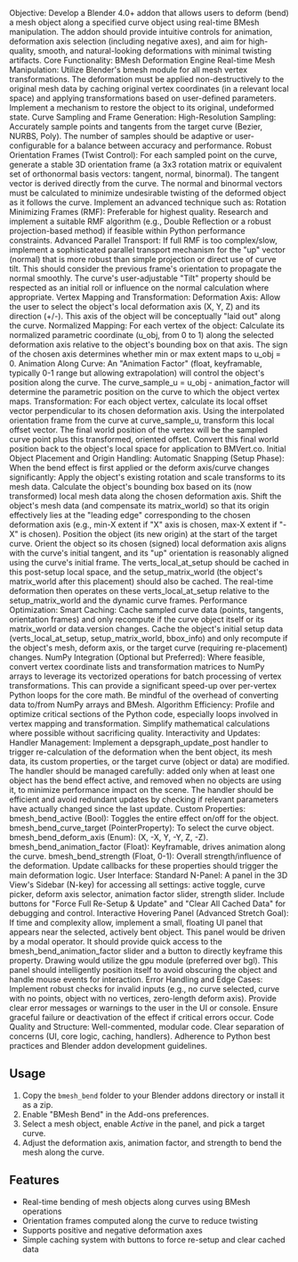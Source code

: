 Objective: Develop a Blender 4.0+ addon that allows users to deform (bend) a mesh object along a specified curve object using real-time BMesh manipulation. The addon should provide intuitive controls for animation, deformation axis selection (including negative axes), and aim for high-quality, smooth, and natural-looking deformations with minimal twisting artifacts.
Core Functionality: BMesh Deformation Engine
Real-time Mesh Manipulation:
Utilize Blender's bmesh module for all mesh vertex transformations.
The deformation must be applied non-destructively to the original mesh data by caching original vertex coordinates (in a relevant local space) and applying transformations based on user-defined parameters.
Implement a mechanism to restore the object to its original, undeformed state.
Curve Sampling and Frame Generation:
High-Resolution Sampling: Accurately sample points and tangents from the target curve (Bezier, NURBS, Poly). The number of samples should be adaptive or user-configurable for a balance between accuracy and performance.
Robust Orientation Frames (Twist Control):
For each sampled point on the curve, generate a stable 3D orientation frame (a 3x3 rotation matrix or equivalent set of orthonormal basis vectors: tangent, normal, binormal).
The tangent vector is derived directly from the curve.
The normal and binormal vectors must be calculated to minimize undesirable twisting of the deformed object as it follows the curve. Implement an advanced technique such as:
Rotation Minimizing Frames (RMF): Preferable for highest quality. Research and implement a suitable RMF algorithm (e.g., Double Reflection or a robust projection-based method) if feasible within Python performance constraints.
Advanced Parallel Transport: If full RMF is too complex/slow, implement a sophisticated parallel transport mechanism for the "up" vector (normal) that is more robust than simple projection or direct use of curve tilt. This should consider the previous frame's orientation to propagate the normal smoothly.
The curve's user-adjustable "Tilt" property should be respected as an initial roll or influence on the normal calculation where appropriate.
Vertex Mapping and Transformation:
Deformation Axis: Allow the user to select the object's local deformation axis (X, Y, Z) and its direction (+/-). This axis of the object will be conceptually "laid out" along the curve.
Normalized Mapping: For each vertex of the object:
Calculate its normalized parametric coordinate (u_obj, from 0 to 1) along the selected deformation axis relative to the object's bounding box on that axis. The sign of the chosen axis determines whether min or max extent maps to u_obj = 0.
Animation Along Curve:
An "Animation Factor" (float, keyframable, typically 0-1 range but allowing extrapolation) will control the object's position along the curve.
The curve_sample_u = u_obj - animation_factor will determine the parametric position on the curve to which the object vertex maps.
Transformation:
For each object vertex, calculate its local offset vector perpendicular to its chosen deformation axis.
Using the interpolated orientation frame from the curve at curve_sample_u, transform this local offset vector.
The final world position of the vertex will be the sampled curve point plus this transformed, oriented offset.
Convert this final world position back to the object's local space for application to BMVert.co.
Initial Object Placement and Origin Handling:
Automatic Snapping (Setup Phase): When the bend effect is first applied or the deform axis/curve changes significantly:
Apply the object's existing rotation and scale transforms to its mesh data.
Calculate the object's bounding box based on its (now transformed) local mesh data along the chosen deformation axis.
Shift the object's mesh data (and compensate its matrix_world) so that its origin effectively lies at the "leading edge" corresponding to the chosen deformation axis (e.g., min-X extent if "X" axis is chosen, max-X extent if "-X" is chosen).
Position the object (its new origin) at the start of the target curve.
Orient the object so its chosen (signed) local deformation axis aligns with the curve's initial tangent, and its "up" orientation is reasonably aligned using the curve's initial frame.
The verts_local_at_setup should be cached in this post-setup local space, and the setup_matrix_world (the object's matrix_world after this placement) should also be cached.
The real-time deformation then operates on these verts_local_at_setup relative to the setup_matrix_world and the dynamic curve frames.
Performance Optimization:
Smart Caching:
Cache sampled curve data (points, tangents, orientation frames) and only recompute if the curve object itself or its matrix_world or data.version changes.
Cache the object's initial setup data (verts_local_at_setup, setup_matrix_world, bbox_info) and only recompute if the object's mesh, deform axis, or the target curve (requiring re-placement) changes.
NumPy Integration (Optional but Preferred):
Where feasible, convert vertex coordinate lists and transformation matrices to NumPy arrays to leverage its vectorized operations for batch processing of vertex transformations. This can provide a significant speed-up over per-vertex Python loops for the core math. Be mindful of the overhead of converting data to/from NumPy arrays and BMesh.
Algorithm Efficiency: Profile and optimize critical sections of the Python code, especially loops involved in vertex mapping and transformation. Simplify mathematical calculations where possible without sacrificing quality.
Interactivity and Updates:
Handler Management:
Implement a depsgraph_update_post handler to trigger re-calculation of the deformation when the bent object, its mesh data, its custom properties, or the target curve (object or data) are modified.
The handler should be managed carefully: added only when at least one object has the bend effect active, and removed when no objects are using it, to minimize performance impact on the scene.
The handler should be efficient and avoid redundant updates by checking if relevant parameters have actually changed since the last update.
Custom Properties:
bmesh_bend_active (Bool): Toggles the entire effect on/off for the object.
bmesh_bend_curve_target (PointerProperty): To select the curve object.
bmesh_bend_deform_axis (Enum): (X, -X, Y, -Y, Z, -Z).
bmesh_bend_animation_factor (Float): Keyframable, drives animation along the curve.
bmesh_bend_strength (Float, 0-1): Overall strength/influence of the deformation.
Update callbacks for these properties should trigger the main deformation logic.
User Interface:
Standard N-Panel:
A panel in the 3D View's Sidebar (N-key) for accessing all settings: active toggle, curve picker, deform axis selector, animation factor slider, strength slider.
Include buttons for "Force Full Re-Setup & Update" and "Clear All Cached Data" for debugging and control.
Interactive Hovering Panel (Advanced Stretch Goal):
If time and complexity allow, implement a small, floating UI panel that appears near the selected, actively bent object.
This panel would be driven by a modal operator.
It should provide quick access to the bmesh_bend_animation_factor slider and a button to directly keyframe this property.
Drawing would utilize the gpu module (preferred over bgl).
This panel should intelligently position itself to avoid obscuring the object and handle mouse events for interaction.
Error Handling and Edge Cases:
Implement robust checks for invalid inputs (e.g., no curve selected, curve with no points, object with no vertices, zero-length deform axis).
Provide clear error messages or warnings to the user in the UI or console.
Ensure graceful failure or deactivation of the effect if critical errors occur.
Code Quality and Structure:
Well-commented, modular code.
Clear separation of concerns (UI, core logic, caching, handlers).
Adherence to Python best practices and Blender addon development guidelines.

## Usage

1. Copy the `bmesh_bend` folder to your Blender addons directory or install it as a zip.
2. Enable "BMesh Bend" in the Add-ons preferences.
3. Select a mesh object, enable *Active* in the panel, and pick a target curve.
4. Adjust the deformation axis, animation factor, and strength to bend the mesh along the curve.

## Features

- Real-time bending of mesh objects along curves using BMesh operations
- Orientation frames computed along the curve to reduce twisting
- Supports positive and negative deformation axes
- Simple caching system with buttons to force re-setup and clear cached data

